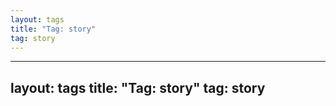 ```yaml
---
layout: tags
title: "Tag: story"
tag: story
---
```

---
layout: tags
title: "Tag: story"
tag: story
---
